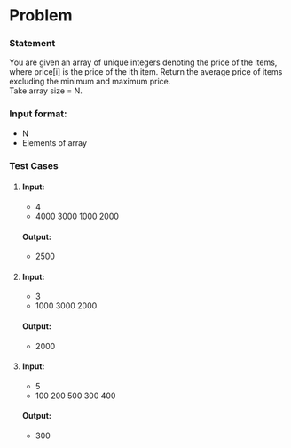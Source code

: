 # Problem

### Statement
You are given an array of unique integers denoting the price of the items, where price[i] is the price of the ith item. Return the average price of items excluding the minimum and maximum price. <br>
Take array size = N.

### Input format:
- N
- Elements of array

### Test Cases 
1.
    #### Input:
    - 4
    - 4000 3000 1000 2000
    #### Output: 
    - 2500
2.
    #### Input:
    - 3
    - 1000 3000 2000
    #### Output:
    - 2000
3.
    #### Input:
    - 5
    - 100 200 500 300 400
    #### Output:
    - 300